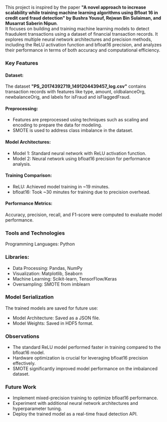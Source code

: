 This project is inspired by the paper <b>"A novel approach to increase scalability while training machine learning algorithms using Bfloat 16 in credit card fraud detection" by Bushra Yousuf, Rejwan Bin Sulaiman, and Musarrat Saberin Nipun</b>. <br>It focuses on building and training machine learning models to detect fraudulent transactions using a dataset of financial transaction records. It explores multiple neural network architectures and precision methods, including the ReLU activation function and bfloat16 precision, and analyzes their performance in terms of both accuracy and computational efficiency.

### Key Features
#### Dataset:
The dataset <b>"PS_20174392719_1491204439457_log.csv"</b> contains transaction records with features like type, amount, oldbalanceOrg, newbalanceOrig, and labels for isFraud and isFlaggedFraud.
#### Preprocessing:
- Features are preprocessed using techniques such as scaling and encoding to prepare the data for modeling.
- SMOTE is used to address class imbalance in the dataset.
#### Model Architectures:
- Model 1: Standard neural network with ReLU activation function.
- Model 2: Neural network using bfloat16 precision for performance analysis.
#### Training Comparison:
- ReLU: Achieved model training in ~19 minutes.
- bfloat16: Took ~30 minutes for training due to precision overhead.
#### Performance Metrics:
Accuracy, precision, recall, and F1-score were computed to evaluate model performance.
### Tools and Technologies
Programming Languages: Python

### Libraries:
- Data Processing: Pandas, NumPy
- Visualization: Matplotlib, Seaborn
- Machine Learning: Scikit-learn, TensorFlow/Keras
- Oversampling: SMOTE from imblearn

### Model Serialization
The trained models are saved for future use:
- Model Architecture: Saved as a JSON file.
- Model Weights: Saved in HDF5 format.

### Observations
- The standard ReLU model performed faster in training compared to the bfloat16 model.
- Hardware optimization is crucial for leveraging bfloat16 precision effectively.
- SMOTE significantly improved model performance on the imbalanced dataset.

### Future Work
- Implement mixed-precision training to optimize bfloat16 performance.
- Experiment with additional neural network architectures and hyperparameter tuning.
- Deploy the trained model as a real-time fraud detection API.
